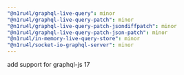 ```yaml
---
"@n1ru4l/graphql-live-query": minor
"@n1ru4l/graphql-live-query-patch": minor
"@n1ru4l/graphql-live-query-patch-jsondiffpatch": minor
"@n1ru4l/graphql-live-query-patch-json-patch": minor
"@n1ru4l/in-memory-live-query-store": minor
"@n1ru4l/socket-io-graphql-server": minor
---
```


add support for graphql-js 17
